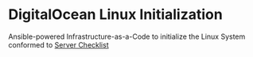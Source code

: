 # DigitalOcean Linux Initialization
Ansible-powered Infrastructure-as-a-Code to initialize the Linux System conformed to [Server Checklist](https://www.digitalocean.com/community/tutorials/initial-server-setup-with-debian-8)
